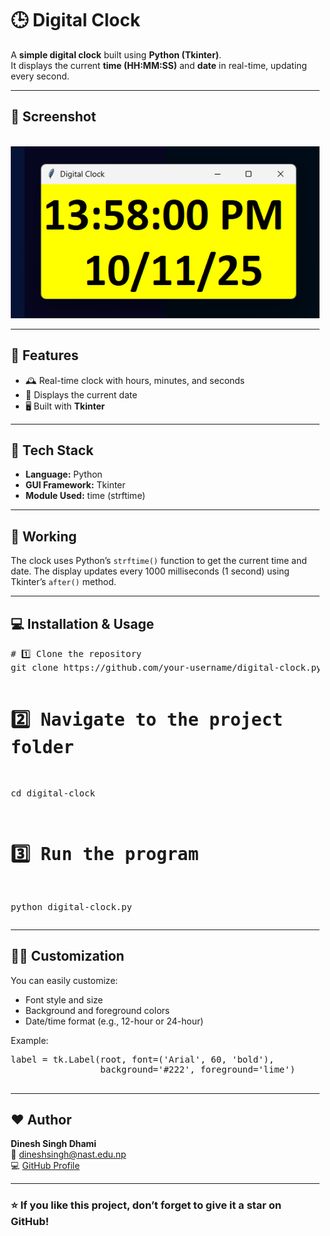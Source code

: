 <div style="text-align: left; margin-left: 10px;">

  <h1>🕒 Digital Clock</h1>

  <p>
    A <strong>simple digital clock</strong> built using <strong>Python (Tkinter)</strong>.<br>
    It displays the current <strong>time (HH:MM:SS)</strong> and <strong>date</strong> in real-time, updating every second.
  </p>

  <hr>

  <h2>📸 Screenshot</h2>
  <p>
    <br>
    <img src="Digital%20Clock/screenshot.png" alt="Digital Clock Screenshot" width="600">

  </p>

  <hr>

  <h2>🚀 Features</h2>
  <ul>
    <li>🕰️ Real-time clock with hours, minutes, and seconds</li>
    <li>📅 Displays the current date</li>
    <li>🖥️ Built with <strong>Tkinter</strong> </li>
  </ul>

  <hr>

  <h2>🧩 Tech Stack</h2>
  <ul>
    <li><strong>Language:</strong> Python</li>
    <li><strong>GUI Framework:</strong> Tkinter</li>
    <li><strong>Module Used:</strong> time (strftime)</li>
  </ul>

  <hr>

  <h2>🧠 Working </h2>
  <p>
    The clock uses Python’s <code>strftime()</code> function to get the current time and date.
    The display updates every 1000 milliseconds (1 second) using Tkinter’s <code>after()</code> method.
  </p>

  <hr>

  <h2>💻 Installation & Usage</h2>
  <pre>
# 1️⃣ Clone the repository
git clone https://github.com/your-username/digital-clock.py.git

# 2️⃣ Navigate to the project folder
cd digital-clock

# 3️⃣ Run the program
python digital-clock.py
  </pre>

  <hr>

  <h2>🧑‍💻 Customization</h2>
  <p>You can easily customize:</p>
  <ul>
    <li>Font style and size</li>
    <li>Background and foreground colors</li>
    <li>Date/time format (e.g., 12-hour or 24-hour)</li>
  </ul>

  <p>Example:</p>
  <pre>
label = tk.Label(root, font=('Arial', 60, 'bold'),
                 background='#222', foreground='lime')
  </pre>

  <hr>

  <h2>❤️ Author</h2>
  <p>
    <strong>Dinesh Singh Dhami</strong><br>
    📧 <a href="mailto:dineshsingh@nast.edu.np">dineshsingh@nast.edu.np</a><br>
    💻 <a href="https://github.com/thecodingdhami" target="_blank">GitHub Profile</a>
  </p>

  <hr>

  <h3>⭐ If you like this project, don’t forget to give it a star on GitHub!</h3>

</div>
